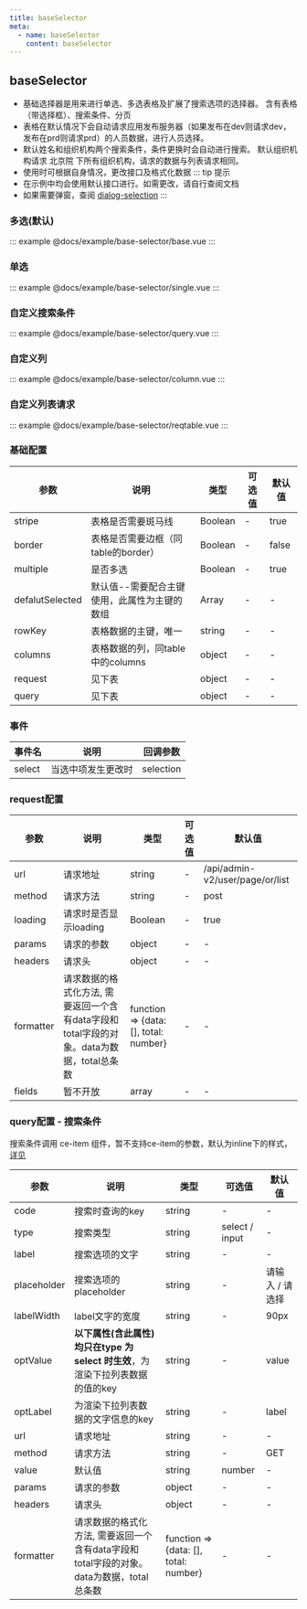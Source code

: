 ```yaml
---
title: baseSelector
meta:
  - name: baseSelector
    content: baseSelector
---
```


## baseSelector

- 基础选择器是用来进行单选、多选表格及扩展了搜索选项的选择器。
含有表格（带选择框）、搜索条件、分页
- 表格在默认情况下会自动请求应用发布服务器（如果发布在dev则请求dev，发布在prd则请求prd）的人员数据，进行人员选择。
- 默认姓名和组织机构两个搜索条件，条件更换时会自动进行搜索。
默认组织机构请求 北京院 下所有组织机构，请求的数据与列表请求相同。
- 使用时可根据自身情况，更改接口及格式化数据
::: tip 提示
- 在示例中均会使用默认接口进行。如需更改，请自行查阅文档
- 如果需要弹窗，查阅 [dialog-selection](http://10.28.89.11:9209/zh-CN/components/dialog-selector)
:::

### 多选(默认)

::: example
@docs/example/base-selector/base.vue
:::

### 单选

::: example
@docs/example/base-selector/single.vue
:::

### 自定义搜索条件

::: example
@docs/example/base-selector/query.vue
:::

### 自定义列

::: example
@docs/example/base-selector/column.vue
:::

### 自定义列表请求

::: example
@docs/example/base-selector/reqtable.vue
:::

### 基础配置

| 参数 | 说明     | 类型              | 可选值 | 默认值 |
| ---- | -------- | ----------------- | ------ | ------ |
| stripe | 表格是否需要斑马线 | Boolean | - | true |
| border | 表格是否需要边框（同table的border） | Boolean | - | false |
| multiple | 是否多选 | Boolean | - | true |
| defalutSelected | 默认值--需要配合主键使用，此属性为主键的数组 | Array | - | - |
| rowKey | 表格数据的主键，唯一 | string | - | - |
| columns | 表格数据的列，同table中的columns | object | - | - |
| request | 见下表 | object | - | - |
| query | 见下表 | object | - | - |

### 事件

| 事件名 | 说明  | 回调参数  |
| ---------- | ----------------------------------- | ---------- |
| select | 当选中项发生更改时 | selection  |

### request配置

| 参数 | 说明     | 类型              | 可选值 | 默认值 |
| ---- | -------- | ----------------- | ------ | ------ |
| url | 请求地址 | string | - | /api/admin-v2/user/page/or/list |
| method | 请求方法 | string | - | post |
| loading | 请求时是否显示loading | Boolean | - | true |
| params | 请求的参数 | object | - | - |
| headers | 请求头 | object | - | - |
| formatter | 请求数据的格式化方法, 需要返回一个含有data字段和total字段的对象。data为数据，total总条数 | function => {data: [], total: number} | - | - |
| fields | 暂不开放 | array | - | - |

### query配置 - 搜索条件

搜索条件调用 ce-item 组件，暂不支持ce-item的参数，默认为inline下的样式，[详见](http://10.28.89.11:9209/zh-CN/components/item)

| 参数 | 说明     | 类型              | 可选值 | 默认值 |
| ---- | -------- | ----------------- | ------ | ------ |
| code | 搜索时查询的key | string | - | - |
| type | 搜索类型 | string | select / input | - |
| label | 搜索选项的文字 | string | - | - |
| placeholder | 搜索选项的placeholder | string | - | 请输入 / 请选择 |
| labelWidth | label文字的宽度 | string | - | 90px |
| optValue | __以下属性(含此属性)均只在type 为select 时生效__，为渲染下拉列表数据的值的key | string | - | value |
| optLabel | 为渲染下拉列表数据的文字信息的key | string | - | label |
| url | 请求地址 | string | - | - |
| method | 请求方法 | string | - | GET |
| value | 默认值 | string|number | - | - |
| params | 请求的参数 | object | - | - |
| headers | 请求头 | object | - | - |
| formatter | 请求数据的格式化方法, 需要返回一个含有data字段和total字段的对象。data为数据，total总条数 | function => {data: [], total: number} | - | - |
